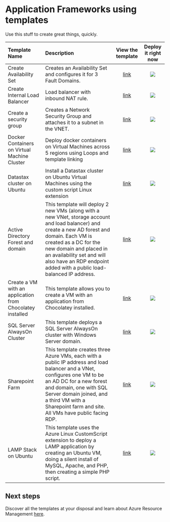 <properties
   pageTitle="Application Frameworks"
   description="Describes how to create popular and important application frameworks using templates with Azure Resource Management (ARM). Examples include the LAMP stack, Ruby on Rails, SharePoint, SQL Server, and others."
   services="virtual-machines"
   documentationCenter="virtual-machines"
   authors="squillace"
   manager="timlt"
   editor=""/>

<tags
   ms.service="virtual-machines"
   ms.devlang="na"
   ms.topic="article"
   ms.tgt_pltfrm="NA"
   ms.workload="infrastructure"
   ms.date="04/20/2015"
   ms.author="rasquill"/>

# Application Frameworks using templates

Use this stuff to create great things, quickly.

| Template Name | Description | View the template | Deploy it right now |
|:---|:---|:---:|:---:|
| Create Availability Set | Creates an Availability Set and configures it for 3 Fault Domains. | [link](https://github.com/Azure/azure-quickstart-templates/tree/master/101-create-availability-set-3FDs) | <a href="https://deploy.azure.com/?repository=https://github.com/Azure/azure-quickstart-templates/tree/master/101-create-availability-set-3FDs" target="_blank"><img src="http://azuredeploy.net/deploybutton.png"/></a> |
| Create Internal Load Balancer | Load balancer with inbound NAT rule. | [link](https://github.com/Azure/azure-quickstart-templates/tree/master/101-create-internal-loadbalancer) | <a href="https://deploy.azure.com/?repository=https://github.com/Azure/azure-quickstart-templates/tree/master/101-create-internal-loadbalancer" target="_blank"><img src="http://azuredeploy.net/deploybutton.png"/></a> |
| Create a security group | Creates a Network Security Group and attaches it to a subnet in the VNET. | [link](https://github.com/Azure/azure-quickstart-templates/tree/master/101-create-security-group) | <a href="https://deploy.azure.com/?repository=https://github.com/Azure/azure-quickstart-templates/tree/master/101-create-security-group" target="_blank"><img src="http://azuredeploy.net/deploybutton.png"/></a> |
| Docker Containers on Virtual Machine Cluster | Deploy docker containers on Virtual Machines across 5 regions using Loops and template linking | [link](https://github.com/Azure/azure-quickstart-templates/tree/master/docker-containers-vm-resource-loops) | <a href="https://deploy.azure.com/?repository=https://github.com/Azure/azure-quickstart-templates/tree/master/docker-containers-vm-resource-loops" target="_blank"><img src="http://azuredeploy.net/deploybutton.png"/></a> |
| Datastax cluster on Ubuntu | Install a Datastax cluster on Ubuntu Virtual Machines using the custom script Linux extension | [link](https://github.com/Azure/azure-quickstart-templates/tree/master/datastax-on-ubuntu) | <a href="https://deploy.azure.com/?repository=https://github.com/Azure/azure-quickstart-templates/tree/master/datastax-on-ubuntu" target="_blank"><img src="http://azuredeploy.net/deploybutton.png"/></a> |
| Active Directory Forest and domain | This template will deploy 2 new VMs (along with a new VNet, storage account and load balancer) and create a new AD forest and domain. Each VM is created as a DC for the new domain and placed in an availability set and will also have an RDP endpoint added with a public load-balanced IP address. | [link](https://github.com/Azure/azure-quickstart-templates/tree/master/activedirectorynewdomain-ha-2-dc) | <a href="https://deploy.azure.com/?repository=https://github.com/Azure/azure-quickstart-templates/tree/master/activedirectorynewdomain-ha-2-dc" target="_blank"><img src="http://azuredeploy.net/deploybutton.png"/></a> |
| Create a VM with an application from Chocolatey installed | This template allows you to create a VM with an application from Chocolatey installed. | [link](https://github.com/Azure/azure-quickstart-templates/tree/master/chocolatey-app-vm) | <a href="https://deploy.azure.com/?repository=https://github.com/Azure/azure-quickstart-templates/tree/master/chocolatey-app-vm" target="_blank"><img src="http://azuredeploy.net/deploybutton.png"/></a> |
| SQL Server AlwaysOn Cluster | This template deploys a SQL Server AlwaysOn cluster with Windows Server domain. | [link](https://github.com/Azure/azure-quickstart-templates/tree/master/sql-alwayson) | <a href="https://deploy.azure.com/?repository=https://github.com/Azure/azure-quickstart-templates/tree/master/sql-alwayson" target="_blank"><img src="http://azuredeploy.net/deploybutton.png"/></a> |
| Sharepoint Farm | This template creates three Azure VMs, each with a public IP address and load balancer and a VNet, configures one VM to be an AD DC for a new forest and domain, one with SQL Server domain joined, and a third VM with a Sharepoint farm and site. All VMs have public facing RDP. | [link](https://github.com/Azure/azure-quickstart-templates/tree/master/sharepoint-three-vm) | <a href="https://deploy.azure.com/?repository=https://github.com/Azure/azure-quickstart-templates/tree/master/sharepoint-three-vm" target="_blank"><img src="http://azuredeploy.net/deploybutton.png"/></a> |
| LAMP Stack on Ubuntu | This template uses the Azure Linux CustomScript extension to deploy a LAMP application by creating an Ubuntu VM, doing a silent install of MySQL, Apache, and PHP, then creating a simple PHP script. | [link](https://github.com/Azure/azure-quickstart-templates/tree/master/lamp-app) | <a href="https://deploy.azure.com/?repository=https://github.com/Azure/azure-quickstart-templates/tree/master/lamp-app" target="_blank"><img src="http://azuredeploy.net/deploybutton.png"/></a> |

## Next steps

Discover all the templates at your disposal and learn about Azure Resource Management [here](resource-group-template-deploy.md).
